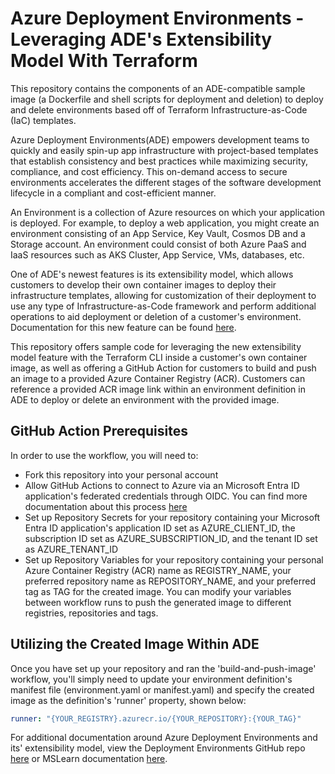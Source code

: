 # Azure Deployment Environments - Leveraging ADE's Extensibility Model With Terraform
This repository contains the components of an ADE-compatible sample image (a Dockerfile and shell scripts for deployment and deletion) to deploy and delete environments based off of Terraform Infrastructure-as-Code (IaC) templates.

Azure Deployment Environments(ADE) empowers development teams to quickly and easily spin-up app infrastructure with project-based templates that establish consistency and best practices while maximizing security, compliance, and cost efficiency. This on-demand access to secure environments accelerates the different stages of the software development lifecycle in a compliant and cost-efficient manner.

An Environment is a collection of Azure resources on which your application is deployed. For example, to deploy a web application, you might create an environment consisting of an App Service, Key Vault, Cosmos DB and a Storage account. An environment could consist of both Azure PaaS and IaaS resources such as AKS Cluster, App Service, VMs, databases, etc.

One of ADE's newest features is its extensibility model, which allows customers to develop their own container images to deploy their infrastructure templates, allowing for customization of their deployment to use any type of Infrastructure-as-Code framework and perform additional operations to aid deployment or deletion of a customer's environment. Documentation for this new feature can be found [here](https://learn.microsoft.com/en-us/azure/deployment-environments/how-to-configure-extensibility-generic-container-image).

This repository offers sample code for leveraging the new extensibility model feature with the Terraform CLI inside a customer's own container image, as well as offering a GitHub Action for customers to build and push an image to a provided Azure Container Registry (ACR). Customers can reference a provided ACR image link within an environment definition in ADE to deploy or delete an environment with the provided image. 

## GitHub Action Prerequisites
In order to use the workflow, you will need to:
- Fork this repository into your personal account
- Allow GitHub Actions to connect to Azure via an Microsoft Entra ID application's federated credentials through OIDC. You can find more documentation about this process [here](https://learn.microsoft.com/en-us/azure/developer/github/connect-from-azure?tabs=azure-cli%2Clinux)
- Set up Repository Secrets for your repository containing your Microsoft Entra ID application's application ID set as AZURE_CLIENT_ID, the subscription ID set as AZURE_SUBSCRIPTION_ID, and the tenant ID set as AZURE_TENANT_ID
- Set up Repository Variables for your repository containing your personal Azure Container Registry (ACR) name as REGISTRY_NAME, your preferred repository name as REPOSITORY_NAME, and your preferred tag as TAG for the created image. You can modify your variables between workflow runs to push the generated image to different registries, repositories and tags.

## Utilizing the Created Image Within ADE
Once you have set up your repository and ran the 'build-and-push-image' workflow, you'll simply need to update your environment definition's manifest file (environment.yaml or manifest.yaml) and specify the created image as the definition's 'runner' property, shown below:
```yaml
runner: "{YOUR_REGISTRY}.azurecr.io/{YOUR_REPOSITORY}:{YOUR_TAG}"
```

For additional documentation around Azure Deployment Environments and its' extensibility model, view the Deployment Environments GitHub repo [here](https://github.com/Azure/deployment-environments/blob/main/documentation/custom-image-support/README.md) or MSLearn documentation [here](https://learn.microsoft.com/en-us/azure/deployment-environments/how-to-configure-extensibility-generic-container-image).
